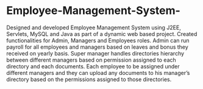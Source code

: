 # Employee-Management-System-
Designed and developed Employee Management System using J2EE, Servlets, MySQL and Java as part of a dynamic web based project. Created functionalities for Admin, Managers and Employees roles. Admin can run payroll for all employees and managers based on leaves and bonus they received on yearly basis. Super manager handles directories hierarchy between different managers based on permission assigned to each directory and each documents. Each employee to be assigned under different managers and they can upload any documents to his manager’s directory based on the permissions assigned to those directories.
